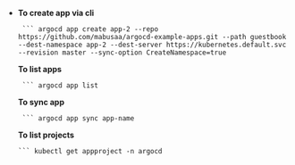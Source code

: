 - **To create app via cli**
  
       ``` argocd app create app-2 --repo https://github.com/mabusaa/argocd-example-apps.git --path guestbook --dest-namespace app-2 --dest-server https://kubernetes.default.svc --revision master --sync-option CreateNamespace=true
  

  **To list apps**
  
       ``` argocd app list
  

  **To sync app**
  
       ``` argocd app sync app-name


  **To list projects**
  
      ``` kubectl get appproject -n argocd
